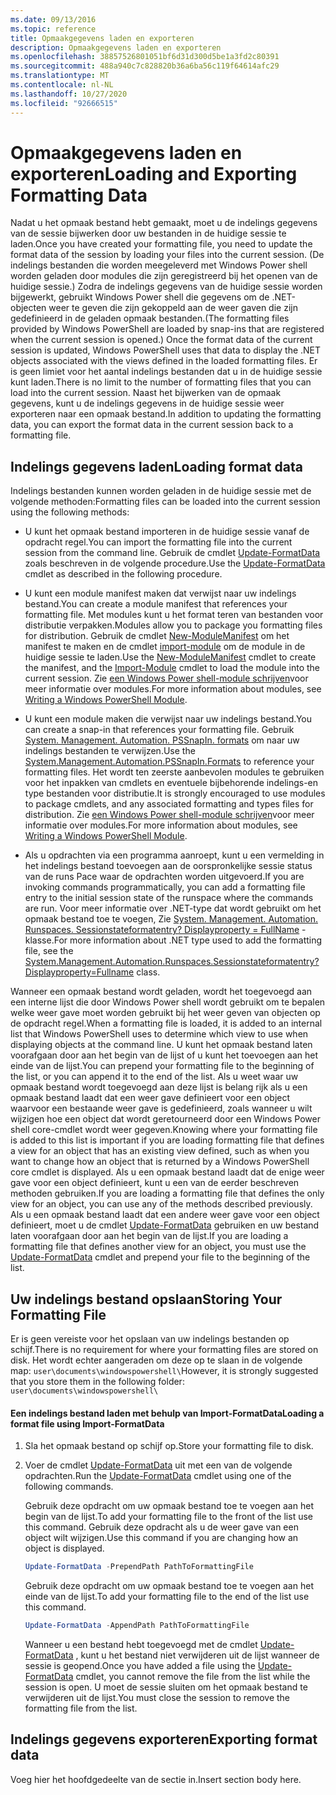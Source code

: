 ```yaml
---
ms.date: 09/13/2016
ms.topic: reference
title: Opmaakgegevens laden en exporteren
description: Opmaakgegevens laden en exporteren
ms.openlocfilehash: 38857526801051bf6d31d300d5be1a3fd2c80391
ms.sourcegitcommit: 488a940c7c828820b36a6ba56c119f64614afc29
ms.translationtype: MT
ms.contentlocale: nl-NL
ms.lasthandoff: 10/27/2020
ms.locfileid: "92666515"
---
```

# <a name="loading-and-exporting-formatting-data"></a><span data-ttu-id="2764a-103">Opmaakgegevens laden en exporteren</span><span class="sxs-lookup"><span data-stu-id="2764a-103">Loading and Exporting Formatting Data</span></span>

<span data-ttu-id="2764a-104">Nadat u het opmaak bestand hebt gemaakt, moet u de indelings gegevens van de sessie bijwerken door uw bestanden in de huidige sessie te laden.</span><span class="sxs-lookup"><span data-stu-id="2764a-104">Once you have created your formatting file, you need to update the format data of the session by loading your files into the current session.</span></span> <span data-ttu-id="2764a-105">(De indelings bestanden die worden meegeleverd met Windows Power shell worden geladen door modules die zijn geregistreerd bij het openen van de huidige sessie.) Zodra de indelings gegevens van de huidige sessie worden bijgewerkt, gebruikt Windows Power shell die gegevens om de .NET-objecten weer te geven die zijn gekoppeld aan de weer gaven die zijn gedefinieerd in de geladen opmaak bestanden.</span><span class="sxs-lookup"><span data-stu-id="2764a-105">(The formatting files provided by Windows PowerShell are loaded by snap-ins that are registered when the current session is opened.) Once the format data of the current session is updated, Windows PowerShell uses that data to display the .NET objects associated with the views defined in the loaded formatting files.</span></span> <span data-ttu-id="2764a-106">Er is geen limiet voor het aantal indelings bestanden dat u in de huidige sessie kunt laden.</span><span class="sxs-lookup"><span data-stu-id="2764a-106">There is no limit to the number of formatting files that you can load into the current session.</span></span> <span data-ttu-id="2764a-107">Naast het bijwerken van de opmaak gegevens, kunt u de indelings gegevens in de huidige sessie weer exporteren naar een opmaak bestand.</span><span class="sxs-lookup"><span data-stu-id="2764a-107">In addition to updating the formatting data, you can export the format data in the current session back to a formatting file.</span></span>

## <a name="loading-format-data"></a><span data-ttu-id="2764a-108">Indelings gegevens laden</span><span class="sxs-lookup"><span data-stu-id="2764a-108">Loading format data</span></span>

<span data-ttu-id="2764a-109">Indelings bestanden kunnen worden geladen in de huidige sessie met de volgende methoden:</span><span class="sxs-lookup"><span data-stu-id="2764a-109">Formatting files can be loaded into the current session using the following methods:</span></span>

- <span data-ttu-id="2764a-110">U kunt het opmaak bestand importeren in de huidige sessie vanaf de opdracht regel.</span><span class="sxs-lookup"><span data-stu-id="2764a-110">You can import the formatting file into the current session from the command line.</span></span> <span data-ttu-id="2764a-111">Gebruik de cmdlet [Update-FormatData](/powershell/module/Microsoft.PowerShell.Utility/Update-FormatData) zoals beschreven in de volgende procedure.</span><span class="sxs-lookup"><span data-stu-id="2764a-111">Use the [Update-FormatData](/powershell/module/Microsoft.PowerShell.Utility/Update-FormatData) cmdlet as described in the following procedure.</span></span>

- <span data-ttu-id="2764a-112">U kunt een module manifest maken dat verwijst naar uw indelings bestand.</span><span class="sxs-lookup"><span data-stu-id="2764a-112">You can create a module manifest that references your formatting file.</span></span> <span data-ttu-id="2764a-113">Met modules kunt u het format teren van bestanden voor distributie verpakken.</span><span class="sxs-lookup"><span data-stu-id="2764a-113">Modules allow you to package you formatting files for distribution.</span></span> <span data-ttu-id="2764a-114">Gebruik de cmdlet [New-ModuleManifest](/powershell/module/Microsoft.PowerShell.Core/New-ModuleManifest) om het manifest te maken en de cmdlet [import-module](/powershell/module/Microsoft.PowerShell.Core/Import-Module) om de module in de huidige sessie te laden.</span><span class="sxs-lookup"><span data-stu-id="2764a-114">Use the [New-ModuleManifest](/powershell/module/Microsoft.PowerShell.Core/New-ModuleManifest) cmdlet to create the manifest, and the [Import-Module](/powershell/module/Microsoft.PowerShell.Core/Import-Module) cmdlet to load the module into the current session.</span></span> <span data-ttu-id="2764a-115">Zie [een Windows Power shell-module schrijven](../module/writing-a-windows-powershell-module.md)voor meer informatie over modules.</span><span class="sxs-lookup"><span data-stu-id="2764a-115">For more information about modules, see [Writing a Windows PowerShell Module](../module/writing-a-windows-powershell-module.md).</span></span>

- <span data-ttu-id="2764a-116">U kunt een module maken die verwijst naar uw indelings bestand.</span><span class="sxs-lookup"><span data-stu-id="2764a-116">You can create a snap-in that references your formatting file.</span></span> <span data-ttu-id="2764a-117">Gebruik [System. Management. Automation. PSSnapIn. formats](/dotnet/api/System.Management.Automation.PSSnapIn.Formats) om naar uw indelings bestanden te verwijzen.</span><span class="sxs-lookup"><span data-stu-id="2764a-117">Use the [System.Management.Automation.PSSnapIn.Formats](/dotnet/api/System.Management.Automation.PSSnapIn.Formats) to reference your formatting files.</span></span> <span data-ttu-id="2764a-118">Het wordt ten zeerste aanbevolen modules te gebruiken voor het inpakken van cmdlets en eventuele bijbehorende indelings-en type bestanden voor distributie.</span><span class="sxs-lookup"><span data-stu-id="2764a-118">It is strongly encouraged to use modules to package cmdlets, and any associated formatting and types files for distribution.</span></span> <span data-ttu-id="2764a-119">Zie [een Windows Power shell-module schrijven](../module/writing-a-windows-powershell-module.md)voor meer informatie over modules.</span><span class="sxs-lookup"><span data-stu-id="2764a-119">For more information about modules, see [Writing a Windows PowerShell Module](../module/writing-a-windows-powershell-module.md).</span></span>

- <span data-ttu-id="2764a-120">Als u opdrachten via een programma aanroept, kunt u een vermelding in het indelings bestand toevoegen aan de oorspronkelijke sessie status van de runs Pace waar de opdrachten worden uitgevoerd.</span><span class="sxs-lookup"><span data-stu-id="2764a-120">If you are invoking commands programmatically, you can add a formatting file entry to the initial session state of the runspace where the commands are run.</span></span> <span data-ttu-id="2764a-121">Voor meer informatie over .NET-type dat wordt gebruikt om het opmaak bestand toe te voegen, Zie [System. Management. Automation. Runspaces. Sessionstateformatentry? Displayproperty = FullName](/dotnet/api/System.Management.Automation.Runspaces.SessionStateFormatEntry) -klasse.</span><span class="sxs-lookup"><span data-stu-id="2764a-121">For more information about .NET type used to add the formatting file, see the [System.Management.Automation.Runspaces.Sessionstateformatentry?Displayproperty=Fullname](/dotnet/api/System.Management.Automation.Runspaces.SessionStateFormatEntry) class.</span></span>

<span data-ttu-id="2764a-122">Wanneer een opmaak bestand wordt geladen, wordt het toegevoegd aan een interne lijst die door Windows Power shell wordt gebruikt om te bepalen welke weer gave moet worden gebruikt bij het weer geven van objecten op de opdracht regel.</span><span class="sxs-lookup"><span data-stu-id="2764a-122">When a formatting file is loaded, it is added to an internal list that Windows PowerShell uses to determine which view to use when displaying objects at the command line.</span></span> <span data-ttu-id="2764a-123">U kunt het opmaak bestand laten voorafgaan door aan het begin van de lijst of u kunt het toevoegen aan het einde van de lijst.</span><span class="sxs-lookup"><span data-stu-id="2764a-123">You can prepend your formatting file to the beginning of the list, or you can append it to the end of the list.</span></span> <span data-ttu-id="2764a-124">Als u weet waar uw opmaak bestand wordt toegevoegd aan deze lijst is belang rijk als u een opmaak bestand laadt dat een weer gave definieert voor een object waarvoor een bestaande weer gave is gedefinieerd, zoals wanneer u wilt wijzigen hoe een object dat wordt geretourneerd door een Windows Power shell core-cmdlet wordt weer gegeven.</span><span class="sxs-lookup"><span data-stu-id="2764a-124">Knowing where your formatting file is added to this list is important if you are loading formatting file that defines a view for an object that has an existing view defined, such as when you want to change how an object that is returned by a Windows PowerShell core cmdlet is displayed.</span></span> <span data-ttu-id="2764a-125">Als u een opmaak bestand laadt dat de enige weer gave voor een object definieert, kunt u een van de eerder beschreven methoden gebruiken.</span><span class="sxs-lookup"><span data-stu-id="2764a-125">If you are loading a formatting file that defines the only view for an object, you can use any of the methods described previously.</span></span>  <span data-ttu-id="2764a-126">Als u een opmaak bestand laadt dat een andere weer gave voor een object definieert, moet u de cmdlet [Update-FormatData](/powershell/module/Microsoft.PowerShell.Utility/Update-FormatData) gebruiken en uw bestand laten voorafgaan door aan het begin van de lijst.</span><span class="sxs-lookup"><span data-stu-id="2764a-126">If you are loading a formatting file that defines another view for an object, you must use the [Update-FormatData](/powershell/module/Microsoft.PowerShell.Utility/Update-FormatData) cmdlet and prepend your file to the beginning of the list.</span></span>

## <a name="storing-your-formatting-file"></a><span data-ttu-id="2764a-127">Uw indelings bestand opslaan</span><span class="sxs-lookup"><span data-stu-id="2764a-127">Storing Your Formatting File</span></span>

<span data-ttu-id="2764a-128">Er is geen vereiste voor het opslaan van uw indelings bestanden op schijf.</span><span class="sxs-lookup"><span data-stu-id="2764a-128">There is no requirement for where your formatting files are stored on disk.</span></span> <span data-ttu-id="2764a-129">Het wordt echter aangeraden om deze op te slaan in de volgende map: `user\documents\windowspowershell\`</span><span class="sxs-lookup"><span data-stu-id="2764a-129">However, it is strongly suggested that you store them in the following folder: `user\documents\windowspowershell\`</span></span>

#### <a name="loading-a-format-file-using-import-formatdata"></a><span data-ttu-id="2764a-130">Een indelings bestand laden met behulp van Import-FormatData</span><span class="sxs-lookup"><span data-stu-id="2764a-130">Loading a format file using Import-FormatData</span></span>

1. <span data-ttu-id="2764a-131">Sla het opmaak bestand op schijf op.</span><span class="sxs-lookup"><span data-stu-id="2764a-131">Store your formatting file to disk.</span></span>

2. <span data-ttu-id="2764a-132">Voer de cmdlet [Update-FormatData](/powershell/module/Microsoft.PowerShell.Utility/Update-FormatData) uit met een van de volgende opdrachten.</span><span class="sxs-lookup"><span data-stu-id="2764a-132">Run the [Update-FormatData](/powershell/module/Microsoft.PowerShell.Utility/Update-FormatData) cmdlet using one of the following commands.</span></span>

   <span data-ttu-id="2764a-133">Gebruik deze opdracht om uw opmaak bestand toe te voegen aan het begin van de lijst.</span><span class="sxs-lookup"><span data-stu-id="2764a-133">To add your formatting file to the front of the list use this command.</span></span> <span data-ttu-id="2764a-134">Gebruik deze opdracht als u de weer gave van een object wilt wijzigen.</span><span class="sxs-lookup"><span data-stu-id="2764a-134">Use this command if you are changing how an object is displayed.</span></span>

   ```powershell
   Update-FormatData -PrependPath PathToFormattingFile
   ```

   <span data-ttu-id="2764a-135">Gebruik deze opdracht om uw opmaak bestand toe te voegen aan het einde van de lijst.</span><span class="sxs-lookup"><span data-stu-id="2764a-135">To add your formatting file to the end of the list use this command.</span></span>

   ```powershell
   Update-FormatData -AppendPath PathToFormattingFile
   ```

   <span data-ttu-id="2764a-136">Wanneer u een bestand hebt toegevoegd met de cmdlet [Update-FormatData](/powershell/module/Microsoft.PowerShell.Utility/Update-FormatData) , kunt u het bestand niet verwijderen uit de lijst wanneer de sessie is geopend.</span><span class="sxs-lookup"><span data-stu-id="2764a-136">Once you have added a file using the [Update-FormatData](/powershell/module/Microsoft.PowerShell.Utility/Update-FormatData) cmdlet, you cannot remove the file from the list while the session is open.</span></span> <span data-ttu-id="2764a-137">U moet de sessie sluiten om het opmaak bestand te verwijderen uit de lijst.</span><span class="sxs-lookup"><span data-stu-id="2764a-137">You must close the session to remove the formatting file from the list.</span></span>

## <a name="exporting-format-data"></a><span data-ttu-id="2764a-138">Indelings gegevens exporteren</span><span class="sxs-lookup"><span data-stu-id="2764a-138">Exporting format data</span></span>

<span data-ttu-id="2764a-139">Voeg hier het hoofdgedeelte van de sectie in.</span><span class="sxs-lookup"><span data-stu-id="2764a-139">Insert section body here.</span></span>
